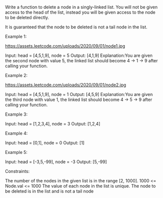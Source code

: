 Write a function to delete a node in a singly-linked list. You will not be given access to the head of the list, instead you will be given access to the node to be deleted directly.

It is guaranteed that the node to be deleted is not a tail node in the list.

Example 1:

https://assets.leetcode.com/uploads/2020/09/01/node1.jpg

Input: head = [4,5,1,9], node = 5
Output: [4,1,9]
Explanation:You are given the second node with value 5, the linked list should become 4 -> 1 -> 9 after calling your function.

Example 2:

https://assets.leetcode.com/uploads/2020/09/01/node2.jpg

Input: head = [4,5,1,9], node = 1
Output: [4,5,9]
Explanation:You are given the third node with value 1, the linked list should become 4 -> 5 -> 9 after calling your function.

Example 3:

Input: head = [1,2,3,4], node = 3
Output: [1,2,4]

Example 4:

Input: head = [0,1], node = 0
Output: [1]

Example 5:

Input: head = [-3,5,-99], node = -3
Output: [5,-99]

Constraints:

The number of the nodes in the given list is in the range [2, 1000].
1000 <= Node.val <= 1000
The value of each node in the list is unique.
The node to be deleted is in the list and is not a tail node
